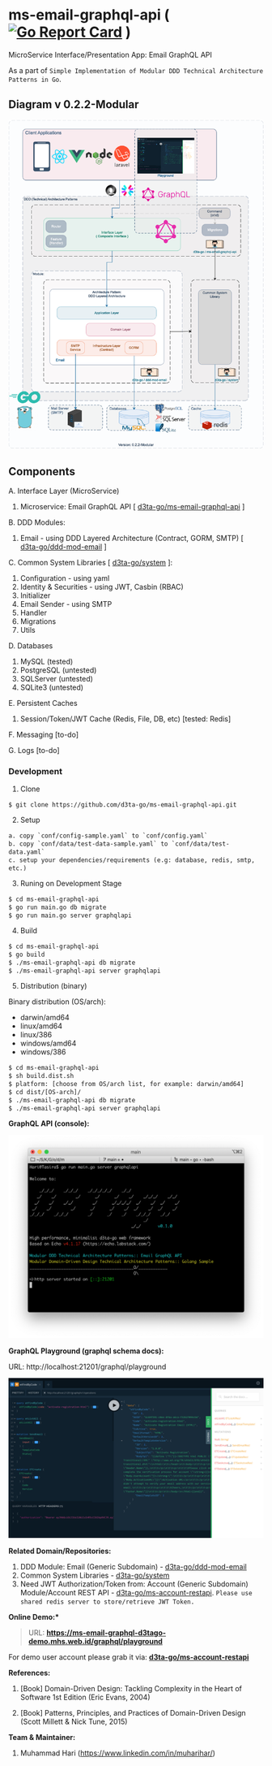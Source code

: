 # ms-email-graphql-api ( [![Go Report Card](https://goreportcard.com/badge/github.com/d3ta-go/ms-email-graphql-api)](https://goreportcard.com/report/github.com/d3ta-go/ms-email-graphql-api) )

MicroService Interface/Presentation App: Email GraphQL API

As a part of `Simple Implementation of Modular DDD Technical Architecture Patterns in Go`.

## Diagram v 0.2.2-Modular

![DDD-Technical-Architecture-Patterns-Golang-0.2.2-MS Email GraphQL API](docs/img/DDD-Technical-Architecture-Patterns-Golang-0.2.2-MS_Email_GraphQLAPI.png)

## Components

A. Interface Layer (MicroService)

1. Microservice: Email GraphQL API [ [d3ta-go/ms-email-graphql-api](https://github.com/d3ta-go/ms-email-graphql-api) ]

B. DDD Modules:

1. Email - using DDD Layered Architecture (Contract, GORM, SMTP) [ [d3ta-go/ddd-mod-email](https://github.com/d3ta-go/ddd-mod-email) ]

C. Common System Libraries [ [d3ta-go/system](https://github.com/d3ta-go/system) ]:

1. Configuration - using yaml
2. Identity & Securities - using JWT, Casbin (RBAC)
3. Initializer
4. Email Sender - using SMTP
5. Handler
6. Migrations
7. Utils

D. Databases

1. MySQL (tested)
2. PostgreSQL (untested)
3. SQLServer (untested)
4. SQLite3 (untested)

E. Persistent Caches

1. Session/Token/JWT Cache (Redis, File, DB, etc) [tested: Redis]

F. Messaging [to-do]

G. Logs [to-do]

### Development

1. Clone

```shell
$ git clone https://github.com/d3ta-go/ms-email-graphql-api.git
```

2. Setup

```
a. copy `conf/config-sample.yaml` to `conf/config.yaml`
b. copy `conf/data/test-data-sample.yaml` to `conf/data/test-data.yaml`
c. setup your dependencies/requirements (e.g: database, redis, smtp, etc.)
```

3. Runing on Development Stage

```shell
$ cd ms-email-graphql-api
$ go run main.go db migrate
$ go run main.go server graphqlapi
```

4. Build

```shell
$ cd ms-email-graphql-api
$ go build
$ ./ms-email-graphql-api db migrate
$ ./ms-email-graphql-api server graphqlapi
```

5. Distribution (binary)

Binary distribution (OS/arch):

- darwin/amd64
- linux/amd64
- linux/386
- windows/amd64
- windows/386

```shell
$ cd ms-email-graphql-api
$ sh build.dist.sh
$ platform: [choose from OS/arch list, for example: darwin/amd64]
$ cd dist/[OS-arch]/
$ ./ms-email-graphql-api db migrate
$ ./ms-email-graphql-api server graphqlapi
```

**GraphQL API (console):**

![Microservice: Email REST API](docs/img/email-sample-ms-graphql-api.png)

**GraphQL Playground (graphql schema docs):**

URL: http://localhost:21201/graphql/playground

![Openapis: Email GraphQL AIP](docs/img/email-sample-graphql-schema-docs.png)

**Related Domain/Repositories:**

1. DDD Module: Email (Generic Subdomain) - [d3ta-go/ddd-mod-email](https://github.com/d3ta-go/ddd-mod-email)
2. Common System Libraries - [d3ta-go/system](https://github.com/d3ta-go/system)
3. Need JWT Authorization/Token from: Account (Generic Subdomain) Module/Account REST API - [d3ta-go/ms-account-restapi](https://github.com/d3ta-go/ms-account-restapi). `Please use shared redis server to store/retrieve JWT Token.`

**Online Demo:\***

> URL: **https://ms-email-graphql-d3tago-demo.mhs.web.id/graphql/playground**

For demo user account please grab it via: [**d3ta-go/ms-account-restapi**](https://github.com/d3ta-go/ms-account-restapi)

**References:**

1. [Book] Domain-Driven Design: Tackling Complexity in the Heart of Software 1st Edition (Eric Evans, 2004)

2. [Book] Patterns, Principles, and Practices of Domain-Driven Design (Scott Millett & Nick Tune, 2015)

**Team & Maintainer:**

1. Muhammad Hari (https://www.linkedin.com/in/muharihar/)
